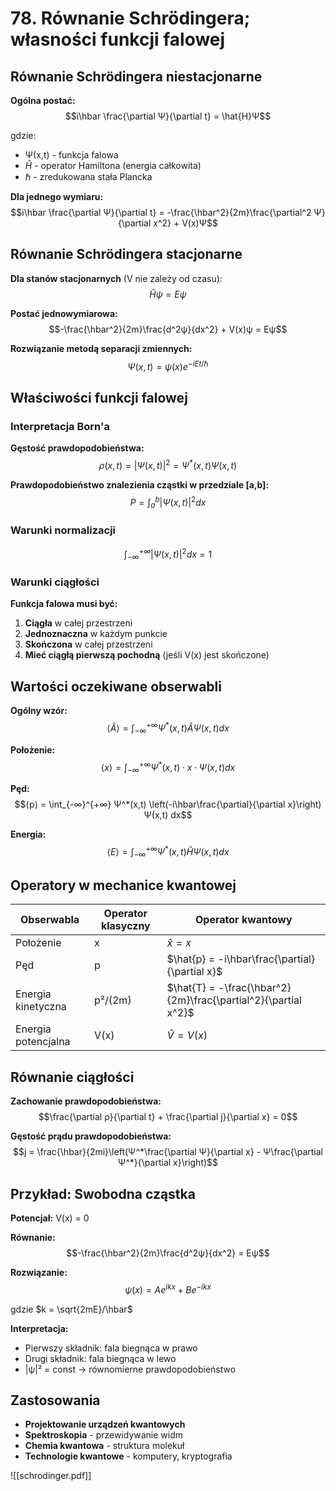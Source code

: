 # 78. Równanie Schrödingera; własności funkcji falowej

## Równanie Schrödingera niestacjonarne

**Ogólna postać:**
$$i\hbar \frac{\partial Ψ}{\partial t} = \hat{H}Ψ$$

gdzie:
- Ψ(x,t) - funkcja falowa
- $\hat{H}$ - operator Hamiltona (energia całkowita)
- ℏ - zredukowana stała Plancka

**Dla jednego wymiaru:**
$$i\hbar \frac{\partial Ψ}{\partial t} = -\frac{\hbar^2}{2m}\frac{\partial^2 Ψ}{\partial x^2} + V(x)Ψ$$

## Równanie Schrödingera stacjonarne

**Dla stanów stacjonarnych** (V nie zależy od czasu):
$$\hat{H}ψ = Eψ$$

**Postać jednowymiarowa:**
$$-\frac{\hbar^2}{2m}\frac{d^2ψ}{dx^2} + V(x)ψ = Eψ$$

**Rozwiązanie metodą separacji zmiennych:**
$$Ψ(x,t) = ψ(x)e^{-iEt/\hbar}$$

## Właściwości funkcji falowej

### Interpretacja Born'a
**Gęstość prawdopodobieństwa:**
$$ρ(x,t) = |Ψ(x,t)|^2 = Ψ^*(x,t)Ψ(x,t)$$

**Prawdopodobieństwo znalezienia cząstki w przedziale [a,b]:**
$$P = \int_a^b |Ψ(x,t)|^2 dx$$

### Warunki normalizacji
$$\int_{-∞}^{+∞} |Ψ(x,t)|^2 dx = 1$$

### Warunki ciągłości
**Funkcja falowa musi być:**
1. **Ciągła** w całej przestrzeni
2. **Jednoznaczna** w każdym punkcie
3. **Skończona** w całej przestrzeni
4. **Mieć ciągłą pierwszą pochodną** (jeśli V(x) jest skończone)

## Wartości oczekiwane obserwabli

**Ogólny wzór:**
$$⟨\hat{A}⟩ = \int_{-∞}^{+∞} Ψ^*(x,t) \hat{A} Ψ(x,t) dx$$

**Położenie:**
$$⟨x⟩ = \int_{-∞}^{+∞} Ψ^*(x,t) \cdot x \cdot Ψ(x,t) dx$$

**Pęd:**
$$⟨p⟩ = \int_{-∞}^{+∞} Ψ^*(x,t) \left(-i\hbar\frac{\partial}{\partial x}\right) Ψ(x,t) dx$$

**Energia:**
$$⟨E⟩ = \int_{-∞}^{+∞} Ψ^*(x,t) \hat{H} Ψ(x,t) dx$$

## Operatory w mechanice kwantowej

| Obserwabla | Operator klasyczny | Operator kwantowy |
|------------|-------------------|-------------------|
| Położenie | x | $\hat{x} = x$ |
| Pęd | p | $\hat{p} = -i\hbar\frac{\partial}{\partial x}$ |
| Energia kinetyczna | p²/(2m) | $\hat{T} = -\frac{\hbar^2}{2m}\frac{\partial^2}{\partial x^2}$ |
| Energia potencjalna | V(x) | $\hat{V} = V(x)$ |

## Równanie ciągłości

**Zachowanie prawdopodobieństwa:**
$$\frac{\partial ρ}{\partial t} + \frac{\partial j}{\partial x} = 0$$

**Gęstość prądu prawdopodobieństwa:**
$$j = \frac{\hbar}{2mi}\left(Ψ^*\frac{\partial Ψ}{\partial x} - Ψ\frac{\partial Ψ^*}{\partial x}\right)$$

## Przykład: Swobodna cząstka

**Potencjał:** V(x) = 0

**Równanie:**
$$-\frac{\hbar^2}{2m}\frac{d^2ψ}{dx^2} = Eψ$$

**Rozwiązanie:**
$$ψ(x) = Ae^{ikx} + Be^{-ikx}$$

gdzie $k = \sqrt{2mE}/\hbar$

**Interpretacja:**
- Pierwszy składnik: fala biegnąca w prawo
- Drugi składnik: fala biegnąca w lewo
- |ψ|² = const → równomierne prawdopodobieństwo

## Zastosowania

- **Projektowanie urządzeń kwantowych**
- **Spektroskopia** - przewidywanie widm
- **Chemia kwantowa** - struktura molekuł
- **Technologie kwantowe** - komputery, kryptografia

![[schrodinger.pdf]]
